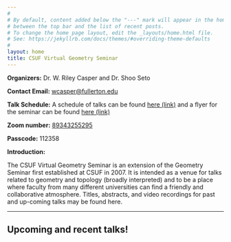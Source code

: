 ```yaml
---
#
# By default, content added below the "---" mark will appear in the home page
# between the top bar and the list of recent posts.
# To change the home page layout, edit the _layouts/home.html file.
# See: https://jekyllrb.com/docs/themes/#overriding-theme-defaults
#
layout: home
title: CSUF Virtual Geometry Seminar
---
```


**Organizers:** Dr. W. Riley Casper and Dr. Shoo Seto

**Contact Email:** [wcasper@fullerton.edu](mailto:wcasper@fullerton.edu)

**Talk Schedule:** A schedule of talks can be found [here (link)](calendar) and a flyer for the seminar can be found [here (link)](flyer/geometry_flyer-spring-2022.pdf)

**Zoom number:** [89343255295](https://fullerton.zoom.us/j/89343255295?pwd=ZFR3VThaM29ZYkdReGVQS0daS1pHUT09)

**Passcode:** 112358

**Introduction:**

The CSUF Virtual Geometry Seminar is an extension of the Geometry Seminar first established at CSUF in 2007.  It is intended as a venue for talks related to geometry and topology (broadly interpreted) and to be a place where faculty from many different universities can find a friendly and collaborative atmosphere.
Titles, abstracts, and video recordings for past and up-coming talks may be found here.

***

## Upcoming and recent talks!

